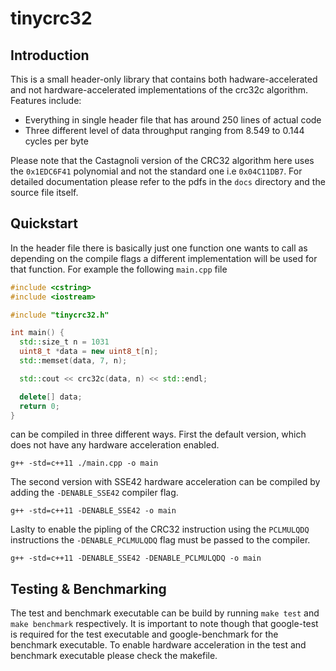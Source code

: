 # tinycrc32
## Introduction
This is a small header-only library that contains both hadware-accelerated and not hardware-accelerated implementations of the crc32c algorithm. Features include:
- Everything in single header file that has around 250 lines of actual code
- Three different level of data throughput ranging from 8.549 to 0.144 cycles per byte  

Please note that the Castagnoli version of the CRC32 algorithm here uses the `0x1EDC6F41` polynomial and not the standard one i.e `0x04C11DB7`. For detailed documentation please refer to the pdfs in the `docs` directory and the source file itself. 

## Quickstart
In the header file there is basically just one function one wants to call as depending on the compile flags a different implementation will be used for that function. For example the following `main.cpp` file
```cpp
#include <cstring>
#include <iostream>

#include "tinycrc32.h"

int main() {
  std::size_t n = 1031 
  uint8_t *data = new uint8_t[n];
  std::memset(data, 7, n);

  std::cout << crc32c(data, n) << std::endl;

  delete[] data;
  return 0;
}
```
can be compiled in three different ways. First the default version, which does not have any hardware acceleration enabled.  
```
g++ -std=c++11 ./main.cpp -o main
```  
The second version with SSE42 hardware acceleration can be compiled by adding the `-DENABLE_SSE42` compiler flag.  
```
g++ -std=c++11 -DENABLE_SSE42 -o main
```  
Laslty to enable the pipling of the CRC32 instruction using the `PCLMULQDQ` instructions the `-DENABLE_PCLMULQDQ` flag must be passed to the compiler.  
```
g++ -std=c++11 -DENABLE_SSE42 -DENABLE_PCLMULQDQ -o main
```  

## Testing & Benchmarking
The test and benchmark executable can be build by running `make test` and `make benchmark` respectively. It is important to note though that google-test is required for the test executable and google-benchmark for the benchmark executable. To enable hardware acceleration in the test and benchmark executable please check the makefile.
